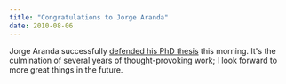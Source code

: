 ```yaml
---
title: "Congratulations to Jorge Aranda"
date: 2010-08-06
---
```

Jorge Aranda successfully <a href="http://catenary.wordpress.com/2010/08/05/thesis-accepted/">defended his PhD thesis</a> this morning. It's the culmination of several years of thought-provoking work; I look forward to more great things in the future.
